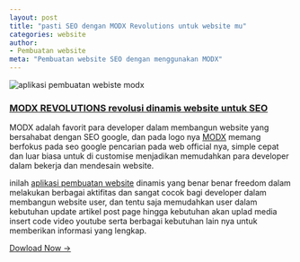 ```yaml
---
layout: post
title: "pasti SEO dengan MODX Revolutions untuk website mu"
categories: website
author:
- Pembuatan website
meta: "Pembuatan website SEO dengan menggunakan MODX"
---
```

![aplikasi pembuatan webiste modx](https://mesinkasir.github.io/assets/img/modx.png)

### **[MODX REVOLUTIONS revolusi dinamis website untuk SEO](/website/2020/03/09/modx.html)**

MODX adalah favorit para developer dalam membangun website yang bersahabat dengan SEO google, dan pada logo nya [MODX](https://modx.com/) memang berfokus pada seo google pencarian pada web official nya, simple cepat dan luar biasa untuk di customise menjadikan memudahkan para developer dalam bekerja dan mendesain website.

inilah [aplikasi pembuatan website](/website/2020/03/09/modx.html) dinamis yang benar benar freedom dalam melakukan berbagai aktifitas dan sangat cocok bagi developer dalam membangun website user, dan tentu saja memudahkan user dalam kebutuhan update artikel post page hingga kebutuhan akan uplad media insert code video youtube serta berbagai kebutuhan lain nya untuk memberikan informasi yang lengkap.


[Dowload Now →](https://mesinkasir.github.io/e-catalog/Creative%20Website%20ART.pdf)

